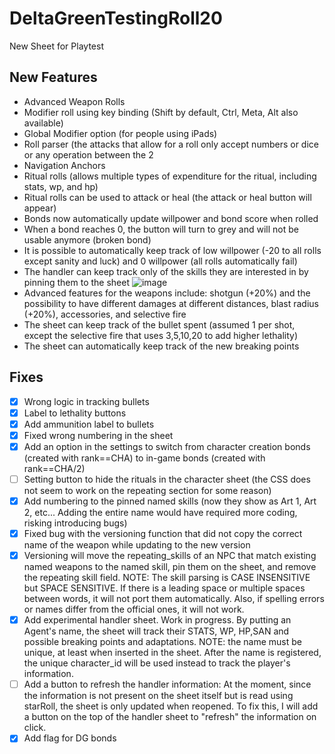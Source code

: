 # DeltaGreenTestingRoll20
New Sheet for Playtest

## New Features

- Advanced Weapon Rolls
- Modifier roll using key binding (Shift by default, Ctrl, Meta, Alt also available)
- Global Modifier option (for people using iPads)
- Roll parser (the attacks that allow for a roll only accept numbers or dice or any operation between the 2
- Navigation Anchors
- Ritual rolls (allows multiple types of expenditure for the ritual, including stats, wp, and hp)
- Ritual rolls can be used to attack or heal (the attack or heal button will appear)
- Bonds now automatically update willpower and bond score when rolled
- When a bond reaches 0, the button will turn to grey and will not be usable anymore (broken bond)
- It is possible to automatically keep track of low willpower (-20 to all rolls except sanity and luck) and 0 willpower (all rolls automatically fail)
- The handler can keep track only of the skills they are interested in by pinning them to the sheet
![image](https://github.com/user-attachments/assets/53ff29e9-3fa0-4a6c-9f99-4c752dee5aab)
- Advanced features for the weapons include: shotgun (+20%) and the possibility to have different damages at different distances, blast radius (+20%), accessories, and selective fire
- The sheet can keep track of the bullet spent (assumed 1 per shot, except the selective fire that uses 3,5,10,20 to add higher lethality)
- The sheet can automatically keep track of the new breaking points

## Fixes
- [x] Wrong logic in tracking bullets
- [x] Label to lethality buttons
- [x] Add ammunition label to bullets
- [x] Fixed wrong numbering in the sheet
- [x] Add an option in the settings to switch from character creation bonds (created with rank==CHA) to in-game bonds (created with rank==CHA/2)
- [ ] Setting button to hide the rituals in the character sheet (the CSS does not seem to work on the repeating section for some reason)
- [x] Add numbering to the pinned named skills (now they show as Art 1, Art 2, etc... Adding the entire name would have required more coding, risking introducing bugs)
- [x] Fixed bug with the versioning function that did not copy the correct name of the weapon while updating to the new version
- [x] Versioning will move the repeating_skills of an NPC that match existing named weapons to the named skill, pin them on the sheet, and remove the repeating skill field. NOTE: The skill parsing is CASE INSENSITIVE but SPACE SENSITIVE. If there is a leading space or multiple spaces between words, it will not port them automatically. Also, if spelling errors or names differ from the official ones, it will not work.
- [x] Add experimental handler sheet. Work in progress. By putting an Agent's name, the sheet will track their STATS, WP, HP,SAN and possible breaking points and adaptations. NOTE: the name must be unique, at least when inserted in the sheet. After the name is registered, the unique character_id will be used instead to track the player's information.
- [ ] Add a button to refresh the handler information: At the moment, since the information is not present on the sheet itself but is read using starRoll, the sheet is only updated when reopened. To fix this, I will add a button on the top of the handler sheet to "refresh" the information on click.
- [x] Add flag for DG bonds 
